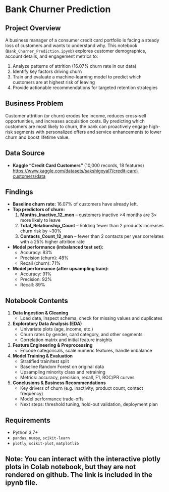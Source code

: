# Bank Churner Prediction

## Project Overview
A business manager of a consumer credit card portfolio is facing a steady loss of customers and wants to understand why. This notebook (`Bank_Churner_Prediction.ipynb`) explores customer demographics, account details, and engagement metrics to:

1. Analyze patterns of attrition (16.07% churn rate in our data)  
2. Identify key factors driving churn  
3. Train and evaluate a machine-learning model to predict which customers are at highest risk of leaving  
4. Provide actionable recommendations for targeted retention strategies  

## Business Problem
Customer attrition (or churn) erodes fee income, reduces cross-sell opportunities, and increases acquisition costs. By predicting which customers are most likely to churn, the bank can proactively engage high-risk segments with personalized offers and service enhancements to lower churn and boost lifetime value.

## Data Source
- **Kaggle “Credit Card Customers”** (10,000 records, 18 features)  
  https://www.kaggle.com/datasets/sakshigoyal7/credit-card-customers/data

  
## Findings
- **Baseline churn rate:** 16.07% of customers have already left.  
- **Top predictors of churn:**  
  1. **Months_Inactive_12_mon** – customers inactive >4 months are 3× more likely to leave  
  2. **Total_Relationship_Count** – holding fewer than 2 products increases churn risk by ~30%  
  3. **Contacts_Count_12_mon** – fewer than 2 contacts per year correlates with a 25% higher attrition rate  
- **Model performance (imbalanced test set):**  
  - Accuracy: 83%  
  - Precision (churn): 48%  
  - Recall (churn): 71%  
- **Model performance (after upsampling train):**  
  - Accuracy: 91%  
  - Precision: 92%  
  - Recall: 89%  

## Notebook Contents
1. **Data Ingestion & Cleaning**  
   - Load data, inspect schema, check for missing values and duplicates  
2. **Exploratory Data Analysis (EDA)**  
   - Univariate plots (age, income, etc.)  
   - Churn rates by gender, card category, and other segments  
   - Correlation matrix and initial feature insights  
3. **Feature Engineering & Preprocessing**  
   - Encode categoricals, scale numeric features, handle imbalance  
4. **Model Training & Evaluation**  
   - Stratified train/test split  
   - Baseline Random Forest on original data  
   - Upsampling minority class and retraining  
   - Metrics: accuracy, precision, recall, F1, ROC/PR curves  
5. **Conclusions & Business Recommendations**  
   - Key drivers of churn (e.g. inactivity, product count, contact frequency)  
   - Model performance trade-offs  
   - Next steps: threshold tuning, hold-out validation, deployment plan  

## Requirements
- Python 3.7+  
- `pandas`, `numpy`, `scikit-learn`  
- `plotly`, `scikit-plot`, `matplotlib`

## Note: You can interact with the interactive plotly plots in Colab notebook, but they are not rendered on github. The link is included in the ipynb file.
